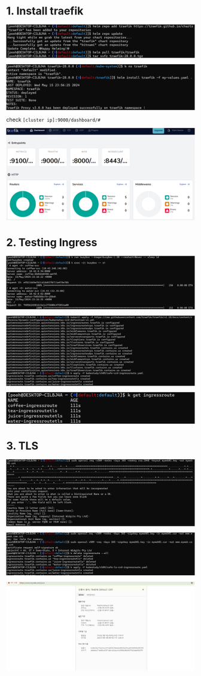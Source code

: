 # 1. Install traefik

![](images/2024-05-15-23-57-14.png)

![](images/2024-05-15-23-57-34.png)

check `[cluster ip]:9000/dashboard/#`

![](images/2024-05-16-00-09-48.png)

# 2. Testing Ingress

![](images/2024-05-16-00-29-24.png)

![](images/2024-05-16-00-50-33.png)

![](images/2024-05-16-00-52-14.png)

# 3. TLS

![](images/2024-05-16-01-19-00.png)


![](images/2024-05-16-01-19-17.png)


![](images/2024-05-16-01-19-35.png)